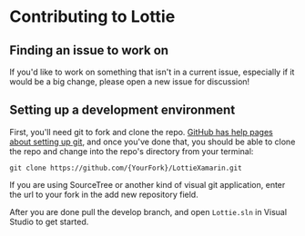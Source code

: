 # Contributing to Lottie

## Finding an issue to work on

If you'd like to work on something that isn't in a current issue, especially if it would be a big change, please open a new issue for discussion!

## Setting up a development environment

First, you'll need git to fork and clone the repo. [GitHub has help pages about setting
up git](https://help.github.com/articles/set-up-git/), and once you've done
that, you should be able to clone the repo and change into the repo's directory
from your terminal:

```
git clone https://github.com/{YourFork}/LottieXamarin.git
```

If you are using SourceTree or another kind of visual git application, enter the url to your fork in the add new repository field.

After you are done pull the develop branch, and open `Lottie.sln` in Visual Studio to get started.
